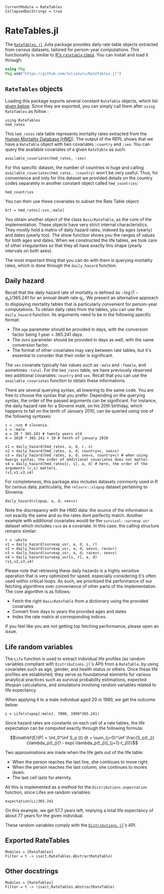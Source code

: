 ```@meta
CurrentModule = RateTables
CollapsedDocStrings = true
```

# RateTables.jl

The [`RateTables.jl`](https://github.com/JuliaSurv/RateTables.jl) Julia package provides daily rate table objects extracted from census datasets, tailored for person-year computations. This functionality is similar to [R's `ratetable` class](https://www.rdocumentation.org/packages/survival/versions/3.2-3/topics/ratetable). You can install and load it through:

```julia
using Pkg
Pkg.add("https://github.com/JuliaSurv/RateTables.jl")
```

## `RateTables` objects

Loading this package exports several constant `RateTable` objects, which list [given below](@ref "Exported RateTables"). Since they are exported, you can simply call them after `using RateTables` as follow : 

```@example 1
using RateTables
hmd_rates
```

This `hmd_rates` rate table represents mortality rates extracted from the [Human Mortality Database (HMD)](https://mortality.org). The output of the REPL shows that we have a `RateTable` object with two covariates `:country` and `:sex`. You can query the available covariates of a given `RateTable` as such: 

```@example 1
available_covariates(hmd_rates, :sex)
```

For this specific dataset, the number of countries is huge and calling `available_covariates(hmd_rates, :country)` won't be very useful. Thus, for convenience and only for this dataset we provided details on the country codes separately in another constant object called `hmd_countries`:

```@example 1
hmd_countries
```

You can then use these covariates to subset the Rate Table object: 

```@example 1
brt = hmd_rates[:svn,:male]
```

You obtain another object of the class `BasicRateTable`, as the core of the implementation. These objects have very strict internal characteristics. They mostly hold a matrix of daily hazard rates, indexed by ages (yearly) and dates (yearly too). The show function shows you the ranges of values for both ages and dates. When we constructed the life tables, we took care of other irregularities so that they all have exactly this shape (yearly intervals on both axes). 

The most important thing that you can do with them is querying mortality rates, which is done through the `daily_hazard` function.

## Daily hazard 


Recall that the daily hazard rate of mortality is defined as $-\log(1 - q_x)/365.241$ for an annual death rate $q_x$. We present an alternative approach to displaying mortality tables that is particularly convenient for person-year computations. To obtain daily rates from the tables, you can use the `daily_hazard` function. Its arguments need to be in the following specific format: 

- The `age` parameter should be provided in days, with the conversion factor being 1 year = 365.241 days.
- The `date` parameter should be provided in days as well, with the same conversion factor. 
- The format of other covariates may vary between rate tables, but it's essential to consider that their order is significant.

The `sex` covariate typically has values such as `:male` and `:female`, and sometimes `:total`. For the `hmd_rates` table, we have previously observed two additional covariates: `country` and `sex`. Recall that you can use the `available_covariates` function to obtain these informations.

There are several querying syntax, all lowering to the same code. You are free to choose the syntax that you prefer. Depending on the querying syntax, the order of the passed arguments can be significant. For instance, the daily hazard rate for a Slovene male, on his 20th birthday, which happens to fall on the tenth of January 2010, can be queried using one of the following syntaxes:  

```@example 1
c = :svn # slovenia. 
s = :male
a = 20 * 365.241 # twenty years old
d = 2010 * 365.241 + 10 # tenth of january 2010

v1 = daily_hazard(hmd_rates, a, d, c, s)
v2 = daily_hazard(hmd_rates, a, d; country=c, sex=s)
v3 = daily_hazard(hmd_rates, a, d; sex=s, country=c) # when using kwargs syntax, the order of additional covariates does not matter. 
v4 = daily_hazard(hmd_rates[c, s], a, d) # here, the order of the arguments (c,s) matters. 
(v1,v2,v3,v4)
```

For completeness, this package also includes datasets commonly used in R for census data, particularly, the `relsurv::slopop` dataset pertaining to Slovenia: 

```@example 1
daily_hazard(slopop, a, d; sex=s)
```

Note the discrepancy with the HMD data: the source of the information is not exactly the same and so the rates dont perfectly match. Another example with additional covariates would be the `survival::survexp.usr` dataset which includes `race` as a covariate. In this case, the calling structure remains similar: 

```@example 1
r = :white
v1 = daily_hazard(survexp_usr, a, d, s, r)
v2 = daily_hazard(survexp_usr, a, d; sex=s, race=r)
v3 = daily_hazard(survexp_usr, a, d; race=r, sex=s)
v4 = daily_hazard(survexp_usr[s, r], a, d)
(v1,v2,v3,v4)
```

Please note that retrieving these daily hazards is a highly sensitive operation that is very optimized for speed, especially considering it's often used within critical loops. As such, we prioritized the performance of our fetching algorithms over convenience of other parts of the implementation. The core algorithm is as follows: 

- Fetch the right `BasicRateTable` from a dictionary using the provided covariates
- Convert from days to years the provided ages and dates
- Index the rate matrix at corresponding indices. 

If you feel like you are not getting top fetching performance, please open an issue. 

## Life random variables

The `Life` function is used to extract individual life profiles (as random variables compliant with `Distributions.jl`'s API) from a `RateTable`, by using covariates such as age, gender, and health status or others. Once these life profiles are established, they serve as foundational elements for various analytical practices such as survival probability estimations, expected lifespan calculations, and simulations involving random variables related to life expectancy. 

When applying it to a male individual aged $20$ in $1990$, we get the outcome below: 

```@example 1
L = Life(slopop[:male], 7000, 1990*365.241)
```

Since hazard rates are constants on each cell of a rate tables, the life expectation can be computed exactly through the following formula: 

$$\mathbf{E}(P) = \int_0^\inf S_p (t) dt = \sum_{j=0}^\inf \frac{S_p(t_j)}{\lambda_p(t_j)(1 - exp(-\lambda_p(t_j)(t_{j+1}-t_j)))}$$

Two approximations are made when the life gets out of the life table:

- When the person reaches the last line, she continues to move right. 
- When the person reaches the last column, she continues to moves down.
- The last cell lasts for eternity. 

All this is implemented as a method for the `Distributions.expectation` function, since Lifes are random variables:

```@example 1
expectation(L)/365.241
```

On this example, we get $57.7$ years left, implying a total life expectancy of about $77$ years for the given individual.

These random variables comply with the [`Distributions.jl`](https://github.com/JuliaStats/Distributions.jl)'s API.

## Exported RateTables

```@autodocs
Modules = [RateTables]
Filter = t -> isa(t,RateTables.AbstractRateTable)
```

## Other docstrings

```@autodocs
Modules = [RateTables]
Filter = t -> !isa(t,RateTables.AbstractRateTable)
```
